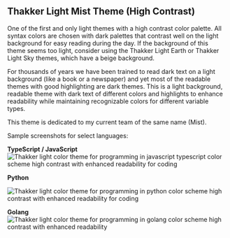 ## Thakker Light Mist Theme (High Contrast)

One of the first and only light themes with a high contrast color palette. All syntax colors are chosen with dark palettes that contrast well on the light background for easy reading during the day. If the background of this theme seems too light, consider using the Thakker Light Earth or Thakker Light Sky themes, which have a beige background.

For thousands of years we have been trained to read dark text on a light background (like a book or a newspaper) and yet most of the readable themes with good highlighting are dark themes. This is a light background, readable theme with dark text of different colors and highlights to enhance readability while maintaining recognizable colors for different variable types.

This theme is dedicated to my current team of the same name (Mist). 

Sample screenshots for select languages:

**TypeScript / JavaScript**
![Thakker light color theme for programming in javascript typescript color scheme high contrast with enhanced readability for coding](https://thakkeross.s3-us-west-2.amazonaws.com/Thakker_mist_typescript.png)

**Python**

![Thakker light color theme for programming in python color scheme high contrast with enhanced readability for coding](https://thakkeross.s3-us-west-2.amazonaws.com/Thakker_mist_python.png)

**Golang**
![Thakker light color theme for programming in golang color scheme high contrast with enhanced readability](https://thakkeross.s3-us-west-2.amazonaws.com/Thakker_mist_go.png)